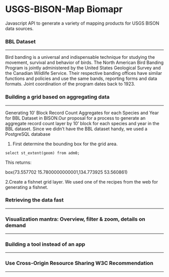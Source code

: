 # USGS-BISON-Map Biomapr
Javascript API to generate a variety of mapping products for USGS BISON data sources.
### BBL Dataset
***
Bird banding is a universal and indispensable technique for studying the movement, survival and behavior of birds. The North American Bird Banding Program is jointly administered by the United States Geological Survey and the Canadian Wildlife Service. Their respective banding offices have similar functions and policies and use the same bands, reporting forms and data formats. Joint coordination of the program dates back to 1923.
### Building a grid based on aggregating data
***
Generating 10ʹ Block Record Count Aggregates for each Species and Year for BBL Dataset in BISON.Our proposal for a process to generate an aggregate record count layer by 10’ block for each species and year in the BBL dataset.
Since we didn’t have the BBL dataset handy, we used a PostgreSQL database 
1. First determine the bounding box for the grid area.

`select st_extent(geom) from adm0;`

This returns:

box(73.557702 15.7800000000001,134.773925 53.560861)

2.Create a fishnet grid layer. We used one of the recipes from the web for generating a fishnet. 


### Retrieving the data fast
***

### Visualization mantra: Overview, filter & zoom, details on demand
***

### Building a tool instead of an app
***

### Use Cross-Origin Resource Sharing W3C Recommendation
***

